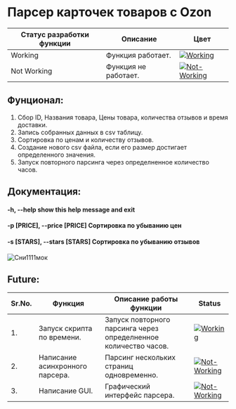 # Парсер карточек товаров с Ozon

<table>
<thead>
<tr>
<th>Статус разработки функции</th>
<th>Описание</th>
<th>Цвет</th>
</tr>
</thead>
<tbody>
<tr>
<td>Working</td>
<td>Функция работает.</td>
<td><a target="_blank" rel="noopener noreferrer nofollow" href="https://camo.githubusercontent.com/3e57f06b629286e78eb3dd0c6ba2bb34934fc7b3995b9692253e85552351a34c/68747470733a2f2f692e6962622e636f2f33466e745231632f312e706e67"><img src="https://camo.githubusercontent.com/3e57f06b629286e78eb3dd0c6ba2bb34934fc7b3995b9692253e85552351a34c/68747470733a2f2f692e6962622e636f2f33466e745231632f312e706e67" alt="Working" data-canonical-src="https://i.ibb.co/3FntR1c/1.png" style="max-width: 100%;"></a></td>
</tr>
<tr>
<td>Not Working</td>
<td>Функция не работает.</td>
<td><a target="_blank" rel="noopener noreferrer nofollow" href="https://camo.githubusercontent.com/bb9ddd4cbb612a1892a069fcddbdb3c43b17a9c1527a2c799d8f1dee722b7410/68747470733a2f2f692e6962622e636f2f775774443853362f322e706e67"><img src="https://camo.githubusercontent.com/bb9ddd4cbb612a1892a069fcddbdb3c43b17a9c1527a2c799d8f1dee722b7410/68747470733a2f2f692e6962622e636f2f775774443853362f322e706e67" alt="Not-Working" data-canonical-src="https://i.ibb.co/wWtD8S6/2.png" style="max-width: 100%;"></a></td>
</tr>
</tbody>
</table>


## Фунционал:
1. Сбор ID, Названия товара, Цены товара, количества отзывов и время доставки.
2. Запись собранных данных в csv таблицу.
3. Сортировка по ценам и количеству отзывов.
4. Создание нового csv файла, если его размер достигает определенного значения.
5. Запуск повторного парсинга через определненное количество часов.

## Документация:
#### -h, --help            show this help message and exit
#### -p [PRICE], --price [PRICE] Сортировка по убыванию цен
#### -s [STARS], --stars [STARS] Сортировка по убыванию отзывов

![Сни1111мок](https://user-images.githubusercontent.com/120973158/227800933-21e94c7d-e37a-4966-9f18-714336c8c3d8.PNG)

## Future:

<table>
<thead>
<tr>
<th>Sr.No.</th>
<th>Функция</th>
<th>Описание работы функции</th>
<th>Status</th>
</tr>
</thead>

<tbody>

<tr>
<td>1.</td>
<td>Запуск скрипта по времени.</td>
<td>Запуск повторного парсинга через определненное количество часов.</td>
<td><a target="_blank" rel="noopener noreferrer nofollow" href="https://camo.githubusercontent.com/3e57f06b629286e78eb3dd0c6ba2bb34934fc7b3995b9692253e85552351a34c/68747470733a2f2f692e6962622e636f2f33466e745231632f312e706e67"><img src="https://camo.githubusercontent.com/3e57f06b629286e78eb3dd0c6ba2bb34934fc7b3995b9692253e85552351a34c/68747470733a2f2f692e6962622e636f2f33466e745231632f312e706e67" alt="Working" data-canonical-src="https://i.ibb.co/3FntR1c/1.png" style="max-width: 100%;"></a></td>
</tr>


<tr>
<td>2.</td>
<td>Написание асинхронного парсера.</td>
<td>Парсинг нескольких страниц одновременно.</td>
<td><a target="_blank" rel="noopener noreferrer nofollow" href="https://camo.githubusercontent.com/bb9ddd4cbb612a1892a069fcddbdb3c43b17a9c1527a2c799d8f1dee722b7410/68747470733a2f2f692e6962622e636f2f775774443853362f322e706e67"><img src="https://camo.githubusercontent.com/bb9ddd4cbb612a1892a069fcddbdb3c43b17a9c1527a2c799d8f1dee722b7410/68747470733a2f2f692e6962622e636f2f775774443853362f322e706e67" alt="Not-Working" data-canonical-src="https://i.ibb.co/wWtD8S6/2.png" style="max-width: 100%;"></a></td>
</tr>

<tr>
<td>3.</td>
<td>Написание GUI.</td>
<td>Графический интерфейс парсера.</td>
<td><a target="_blank" rel="noopener noreferrer nofollow" href="https://camo.githubusercontent.com/bb9ddd4cbb612a1892a069fcddbdb3c43b17a9c1527a2c799d8f1dee722b7410/68747470733a2f2f692e6962622e636f2f775774443853362f322e706e67"><img src="https://camo.githubusercontent.com/bb9ddd4cbb612a1892a069fcddbdb3c43b17a9c1527a2c799d8f1dee722b7410/68747470733a2f2f692e6962622e636f2f775774443853362f322e706e67" alt="Not-Working" data-canonical-src="https://i.ibb.co/wWtD8S6/2.png" style="max-width: 100%;"></a></td>
</tr>

</tbody>
</table>
